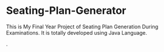 # Seating-Plan-Generator

This is My Final Year Project of Seating Plan Generation During Examinations. It is totally developed using Java Language.


























.






































